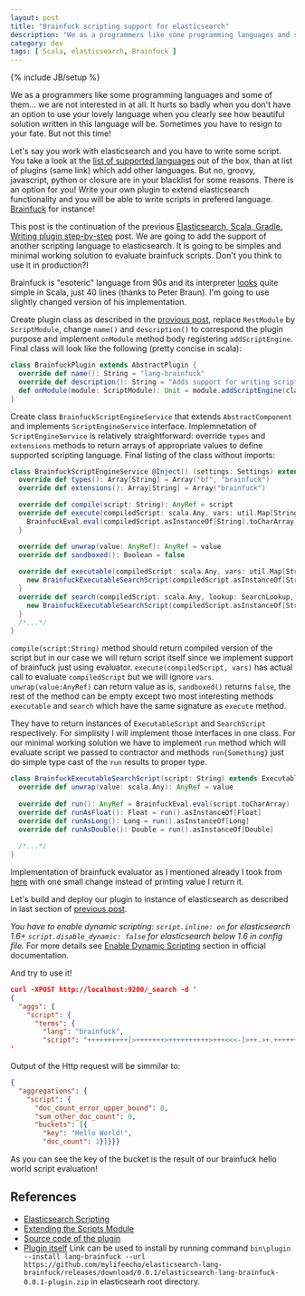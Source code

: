 ```yaml
---
layout: post
title: "Brainfuck scripting support for elasticsearch"
description: "We as a programmers like some programming languages and some of them... we are not interested in at all. It hurts so badly when you don't have an option to use your lovely language when you clearly see how beautiful solution written in this language will be. Sometimes you have to resign to your fate. But not this time!" 
category: dev
tags: [ Scala, elasticsearch, Brainfuck ]
---
```

{% include JB/setup %}

We as a programmers like some programming languages and some of them... we are not interested in at all. It hurts so badly when you don't have an option to use your lovely language when you clearly see how beautiful solution written in this language will be. Sometimes you have to resign to your fate. But not this time! 

Let's say you work with elasticsearch and you have to write some script. You take a look at the [list of supported languages][es-list-supported-lang] out of the box, than at list of plugins (same link) which add other languages. But no, groovy, javascript, python or closure are in your blacklist for some reasons. There is an option for you! Write your own plugin to extend elasticsearch functionality and you will be able to write scripts in prefered language. [Brainfuck][brainfuck] for instance!

This post is the continuation of the previous [Elasticsearch, Scala, Gradle. Writing plugin step-by-step][hw-plugin] post. We are going to add the support of another scripting language to elasticsearch. It is going to be simples and minimal working solution to evaluate brainfuck scripts. Don't you think to use it in production?!

Brainfuck is "esoteric" language from 90s and its interpreter [looks][brainfuck-int] quite simple in Scala, just 40 lines (thanks to Peter Braun). I'm going to use slightly changed version of his implementation.

Create plugin class as described in the [provious post][hw-plugin], replace `RestModule` by `ScriptModule`, change `name()` and `description()` to correspond the plugin purpose and implement `onModule` method body registering `addScriptEngine`. Final class will look like the following (pretty concise in scala):

```scala
class BrainfuckPlugin extends AbstractPlugin {
  override def name(): String = "lang-brainfuck"
  override def description(): String = "Adds support for writing scripts in Brainfuck"
  def onModule(module: ScriptModule): Unit = module.addScriptEngine(classOf[BrainfuckScriptEngineService])
}
```

Create class `BrainfuckScriptEngineService` that extends `AbstractComponent` and implements `ScriptEngineService` interface. Implemnetation of `ScriptEngineService` is relatively straightforward: override `types` and `extensions` methods to return arrays of appropriate values to define supported scripting language. Final listing of the class without imports:

```scala
class BrainfuckScriptEngineService @Inject() (settings: Settings) extends AbstractComponent(settings) with ScriptEngineService {
  override def types(): Array[String] = Array("bf", "brainfuck")
  override def extensions(): Array[String] = Array("brainfuck")

  override def compile(script: String): AnyRef = script
  override def execute(compiledScript: scala.Any, vars: util.Map[String, AnyRef]): AnyRef = {
    BrainfuckEval.eval(compiledScript.asInstanceOf[String].toCharArray)
  }

  override def unwrap(value: AnyRef): AnyRef = value
  override def sandboxed(): Boolean = false
  
  override def executable(compiledScript: scala.Any, vars: util.Map[String, AnyRef]): ExecutableScript = {
    new BrainfuckExecutableSearchScript(compiledScript.asInstanceOf[String])
  }
  override def search(compiledScript: scala.Any, lookup: SearchLookup, vars: util.Map[String, AnyRef]): SearchScript = {
    new BrainfuckExecutableSearchScript(compiledScript.asInstanceOf[String])
  }
  /*...*/
}
```

`compile(script:String)` method should return compiled version of the script but in our case we will return script itself since we implement support of brainfuck just using evaluator. 
`execute(compiledScript, vars)` has actual call to evaluate `compiledScript` but we will ignore `vars`.
`unwrap(value:AnyRef)` can return value as is, `sandboxed()` returns `false`, the rest of the method can be empty except 
two most interesting methods `executable` and `search` which have the same signature as `execute` method.

They have to return instances of `ExecutableScript` and `SearchScript` respectively. For simplisity I will implement those interfaces in one class. For our minimal working solution we have to implement `run` method which will evaluate script we passed to contractor and methods `run{Something}` just do simple type cast of the `run` results to proper type.

```scala
class BrainfuckExecutableSearchScript(script: String) extends ExecutableScript with SearchScript {
  override def unwrap(value: scala.Any): AnyRef = value
  
  override def run(): AnyRef = BrainfuckEval.eval(script.toCharArray)
  override def runAsFloat(): Float = run().asInstanceOf[Float]
  override def runAsLong(): Long = run().asInstanceOf[Long]
  override def runAsDouble(): Double = run().asInstanceOf[Double]
  
  /*...*/
}
```

Implementation of brainfuck evaluator as I mentioned already I took from [here][brainfuck-int] with one small change instead of printing value I return it.

Let's build and deploy our plugin to instance of elasticsearch as described in last section of [previous post][hw-plugin]. 

*You have to enable dynamic scripting: `script.inline: on` for elasticsearch 1.6+ `script.disable_dynamic: false` for elasticsearch below 1.6 in config file.* For more details see [Enable Dynamic Scripting][enable-scripting] section in official documentation.

And try to use it!

```json
curl -XPOST http://localhost:9200/_search -d '
{
  "aggs": {
    "script": {
      "terms": {
        "lang": "brainfuck",
        "script": "++++++++++[>+++++++>++++++++++>+++<<<-]>++.>+.+++++++..+++.>++.<<+++++++++++++++.>.+++.------.--------.>+."}}}}
'
```

Output of the Http request will be simmilar to:

```json
{
  "aggregations": {
    "script": {
      "doc_count_error_upper_bound": 0,
      "sum_other_doc_count": 0,
      "buckets": [{
        "key": "Hello World!",
        "doc_count": 1}]}}}
```

As you can see the key of the bucket is the result of our brainfuck hello world script evaluation!

## References

* [Elasticsearch Scripting][scripting-es]
* [Extending the Scripts Module][extending-scripts-module]
* [Source code of the plugin][plugin-src]
* [Plugin itself][plugin-zip] Link can be used to install by running command `bin\plugin --install lang-brainfuck --url https://github.com/mylifeecho/elasticsearch-lang-brainfuck/releases/download/0.0.1/elasticsearch-lang-brainfuck-0.0.1-plugin.zip` in elasticsearh root directory.

[hw-plugin]: http://mylifeecho.com/dev/elasticsearch-plugin-scala/
[brainfuck]: https://en.wikipedia.org/wiki/Brainfuck
[brainfuck-int]: http://peter-braun.org/2012/07/brainfuck-interpreter-in-40-lines-of-scala/
[es-list-supported-lang]: https://www.elastic.co/guide/en/elasticsearch/reference/1.7/modules-plugins.html#scripting
[scripting-es]: https://www.elastic.co/guide/en/elasticsearch/reference/current/modules-scripting.html
[extending-scripts-module]: https://www.elastic.co/blog/found-extending-the-scripting-module
[plugin-src]: https://github.com/mylifeecho/elasticsearch-lang-brainfuck
[enable-scripting]: https://www.elastic.co/guide/en/elasticsearch/reference/1.7/modules-scripting.html#enable-dynamic-scripting
[plugin-zip]: https://github.com/mylifeecho/elasticsearch-lang-brainfuck/releases/download/0.0.1/elasticsearch-lang-brainfuck-0.0.1-plugin.zip
